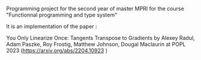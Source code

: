 Programming project for the second year of master MPRI for the course "Functionnal programming and type system"


It is an implementation of the paper : 

You Only Linearize Once: Tangents Transpose to Gradients by Alexey Radul, Adam Paszke, Roy Frostig, Matthew Johnson, Dougal Maclaurin at POPL 2023
(https://arxiv.org/abs/2204.10923 )



